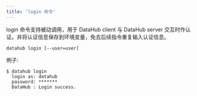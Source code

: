 ```yaml
---
title: 'login 命令'
---
```


login 命令支持被动调用，用于 DataHub client 与 DataHub server 交互时作认证。并将认证信息保存到环境变量，免去后续指令重复输入认证信息。

	datahub login [--user=user]
   
例子:

    $ datahub login
	  login as: datahub
	  password: *******
	  DataHub : Login success.

    